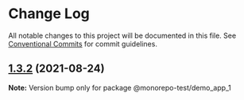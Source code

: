 # Change Log

All notable changes to this project will be documented in this file.
See [Conventional Commits](https://conventionalcommits.org) for commit guidelines.

## [1.3.2](https://github.com/anurag89qa/monorepo-starter/compare/v1.2.6...v1.3.2) (2021-08-24)

**Note:** Version bump only for package @monorepo-test/demo_app_1

